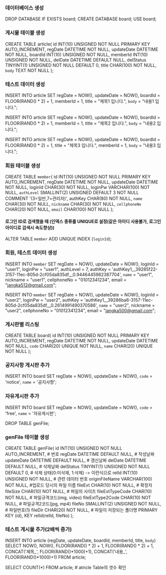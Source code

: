 ### 데이터베이스 생성
DROP DATABASE IF EXISTS board;
CREATE DATABASE board;
USE board;

### 게시물 테이블 생성
CREATE TABLE article(
	id INT(10) UNSIGNED NOT NULL PRIMARY KEY AUTO_INCREMENT,
	regDate DATETIME NOT NULL,
	updateDate DATETIME NOT NULL,
	boardId INT(10) UNSIGNED NOT NULL,
	memberId INT(10) UNSIGNED NOT NULL,
	delDate DATETIME DEFAULT NULL,
	delStatus TINYINT(1) UNSIGNED NOT NULL DEFAULT 0,
	title CHAR(100) NOT NULL,
	`body` TEXT NOT NULL
);

### 테스트 데이터 생성
INSERT INTO article
SET regDate = NOW(),
updateDate = NOW(),
boardId = FLOOR(RAND() * 2) + 1,
memberId = 1,
title = "제목1 입니다.",
`body` = "내용1 입니다.";

INSERT INTO article
SET regDate = NOW(),
updateDate = NOW(),
boardId = FLOOR(RAND() * 2) + 1,
memberId = 1,
title = "제목2 입니다.",
`body` = "내용2 입니다.";

INSERT INTO article
SET regDate = NOW(),
updateDate = NOW(),
boardId = FLOOR(RAND() * 2) + 1,
title = "제목3 입니다.",
memberId = 1,
`body` = "내용3 입니다.";

### 회원 테이블 생성
CREATE TABLE `member`(
	id INT(10) UNSIGNED NOT NULL PRIMARY KEY AUTO_INCREMENT,
	regDate DATETIME NOT NULL,
	updateDate DATETIME NOT NULL,
	loginId CHAR(30) NOT NULL,
	loginPw VARCHAR(100) NOT NULL,
	`authLevel` SMALLINT(2) UNSIGNED DEFAULT 3 NOT NULL COMMENT '(3=일반,7=관리자)',
	authKey CHAR(80) NOT NULL,
	`name` CHAR(30) NOT NULL,
	`nickname` CHAR(30) NOT NULL,
	`cellphoneNo` CHAR(20) NOT NULL,
	`email` CHAR(100) NOT NULL
);

#### 로그인 ID로 검색했을 때 (인덱스 종류를 UNIQUE로 설정(같은 아이디 사용불가, 로그인 아이디로 검색시 속도향상))

ALTER TABLE `member` ADD UNIQUE INDEX (`loginId`);

### 회원, 테스트 데이터 생성
INSERT INTO `member`
SET regDate = NOW(),
updateDate = NOW(),
loginId = "user1",
loginPw = "user1",
authLevel = 7,
authKey = 'authKey1__39285f22-3157-11ec-805d-2cf05da835df__0.9446445982387704',
`name` = "user1",
nickname = "user1",
cellphoneNo = "01012341234",
email = "jangka512@gmail.com";

INSERT INTO `member`
SET regDate = NOW(),
updateDate = NOW(),
loginId = "user2",
loginPw = "user2",
authKey = 'authKey1__39286ba6-3157-11ec-805d-2cf05da835df__0.2614991490370586',
`name` = "user2",
nickname = "user2",
cellphoneNo = "01012341234",
email = "jangka500@gmail.com";

### 게시판별 리스팅
CREATE TABLE board(
	id INT(10) UNSIGNED NOT NULL PRIMARY KEY AUTO_INCREMENT,
	regDate DATETIME NOT NULL,
	updateDate DATETIME NOT NULL,
	`code` CHAR(20) UNIQUE NOT NULL,
	`name` CHAR(20) UNIQUE NOT NULL
);

### 공지사항 게시판 추가
INSERT INTO board
SET regDate = NOW(),
updateDate = NOW(),
`code` = 'notice',
`name` = '공지사항';

### 자유게시판 추가
INSERT INTO board
SET regDate = NOW(),
updateDate = NOW(),
`code` = 'free',
`name` = '자유게시판';

DROP TABLE genFile;
### genFile 테이블 생성
CREATE TABLE genFile(
	id INT(10) UNSIGNED NOT NULL AUTO_INCREMENT,	# 번호
	regDate DATETIME DEFAULT NULL,			# 작성날짜
	updateDate DATETIME DEFAULT NULL,		# 갱신날짜
	delDate DATETIME DEFAULT NULL,			# 삭제날짜
	delStatus TINYINT(1) UNSIGNED NOT NULL DEFAULT 0,	# 삭제 상태(0:미삭제, 1:삭제) -> 이런식으로 
	relId INT(10) UNSIGNED NOT NULL,		# 관련 데이터 번호
	originFileName VARCHAR(100) NOT NULL,		#업로드 당시의 파일 이름
	fileExt CHAR(10) NOT NULL,			# 확장자
	fileSize CHAR(10) NOT NULL,			# 파일의 사이즈
	fileExtTypeCode CHAR(10) NOT NULL,		# 파일규격코드(img, video)
	fileExtType2Code CHAR(10) NOT NULL,		# 파일규격2코드(jpg, mp4)
	fileNo SMALLINT(2) UNSIGNED NOT NULL,		# 파일번호(1)
	fileDir CHAR(20) NOT NULL,			# 파일이 저장되는 폴더명
	PRIMARY KEY (id),
	KEY relId(relId, fileNo)
);

### 테스트 게시물 추가(2배씩 증가)
INSERT INTO article
(regDate, updateDate, boardId, memberId, title, `body`)
SELECT NOW(), NOW(),
	FLOOR(RAND() * 2) + 1,
	FLOOR(RAND() * 2) + 1,
	CONCAT('제목_', FLOOR(RAND()*1000)+1), 
	CONCAT('내용_', FLOOR(RAND()*1000)+1)
FROM article;

SELECT COUNT(*) FROM article;	# atricle Table의 갯수 확인
